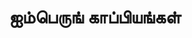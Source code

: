 ---
layout: tagpage
title: "ஐம்பெருங் காப்பியங்கள்"
tag: ஐம்பெருங் காப்பியங்கள்
description: "ஐம்பெருங் காப்பியங்கள் தொடர்புடைய நூல்கள்/கட்டுரைகள்"
robots: noindex
---
